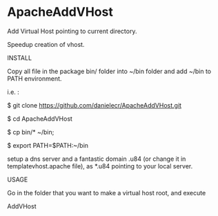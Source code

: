 ApacheAddVHost
==============

Add Virtual Host pointing to current directory.

Speedup creation of vhost.


INSTALL

Copy all file in the package bin/ folder into ~/bin folder and add ~/bin to PATH
environment.

i.e. :

$ git clone https://github.com/danielecr/ApacheAddVHost.git

$ cd ApacheAddVHost

$ cp bin/* ~/bin;

$ export PATH=$PATH:~/bin

setup a dns server and a fantastic domain .u84 (or change it in
templatevhost.apache file), as *.u84 pointing to your local server.

USAGE

Go in the folder that you want to make a virtual host root, and execute

AddVHost

